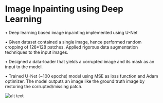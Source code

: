 # Image Inpainting using Deep Learning

• Deep learning based image inpainting implemented using U-Net

• Given dataset contained a single image, hence performed random cropping of 128*128 patches. Applied rigorous data augmentation techniques to the input images.

• Designed a data-loader that yields a corrupted image and its mask as an input to the model.

• Trained U-Net (~100 epochs) model using MSE as loss function and Adam optimizer. The model outputs an image like the ground truth image by restoring the corrupted/missing patch.


![alt text](https://github.com/rahulmoorthy/Image_Inpainting_UNet/images/epoch1.jpg)
